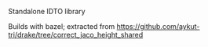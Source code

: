 Standalone IDTO library

Builds with bazel; extracted from https://github.com/aykut-tri/drake/tree/correct_jaco_height_shared
